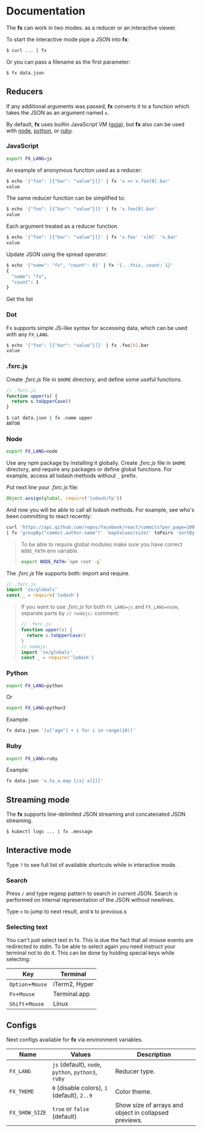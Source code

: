# Documentation

The **fx** can work in two modes: as a reducer or an interactive viewer.

To start the interactive mode pipe a JSON into **fx**:

```sh
$ curl ... | fx
```

Or you can pass a filename as the first parameter:

```sh
$ fx data.json
```

## Reducers

If any additional arguments was passed, **fx** converts it to a function which 
takes the JSON as an argument named `x`.

By default, **fx** uses builtin JavaScript VM ([goja](https://github.com/dop251/goja)), 
but **fx** also can be used with [node](#node), [python](#python), or [ruby](#ruby).

### JavaScript

```sh
export FX_LANG=js
```

An example of anonymous function used as a reducer:
```sh
$ echo '{"foo": [{"bar": "value"}]}' | fx 'x => x.foo[0].bar'
value
```

The same reducer function can be simplified to:

```sh
$ echo '{"foo": [{"bar": "value"}]}' | fx 'x.foo[0].bar'
value
```

Each argument treated as a reducer function.

```sh
$ echo '{"foo": [{"bar": "value"}]}' | fx 'x.foo' 'x[0]' 'x.bar'
value
```

Update JSON using the spread operator:

```sh
$ echo '{"name": "fx", "count": 0}' | fx '{...this, count: 1}'
{
  "name": "fx",
  "count": 1
}
```

Get the list 

### Dot

Fx supports simple JS-like syntax for accessing data, which can be used with any
`FX_LANG`.

```sh
$ echo '{"foo": [{"bar": "value"}]}' | fx .foo[0].bar
value
```

### .fxrc.js

Create _.fxrc.js_ file in `$HOME` directory, and define some useful functions.

```js
// .fxrc.js
function upper(s) {
  return s.toUpperCase()
}
```

```sh
$ cat data.json | fx .name upper
ANTON
```

### Node

```sh
export FX_LANG=node
```

Use any npm package by installing it globally. Create _.fxrc.js_ file in `$HOME` 
directory, and require any packages or define global functions. For example, 
access all lodash methods without `_` prefix. 

Put next line your _.fxrc.js_ file:

```js
Object.assign(global, require('lodash/fp'))
```

And now you will be able to call all lodash methods. For example, see who's been committing to react recently:

```sh
curl 'https://api.github.com/repos/facebook/react/commits?per_page=100' \
| fx 'groupBy("commit.author.name")' 'mapValues(size)' toPairs 'sortBy(1)' reverse 'take(10)' fromPairs
```

> To be able to require global modules make sure you have correct `NODE_PATH` env variable.
> ```sh
> export NODE_PATH=`npm root -g`
> ```

The _.fxrc.js_ file supports both: import and require.

```js
// .fxrc.js
import 'zx/globals'
const _ = require('lodash')
```

> If you want to use _.fxrc.js_ for both `FX_LANG=js` and `FX_LANG=node`,
> separate parts by `// nodejs:` comment:
> ```js
> // .fxrc.js
> function upper(s) {
>   return s.toUpperCase()
> }
> // nodejs:
> import 'zx/globals'
> const _ = require('lodash')
> ```

### Python

```sh
export FX_LANG=python
```
Or 
```sh
export FX_LANG=python3
```

Example:

```sh
fx data.json '[x["age"] + i for i in range(10)]'
```

### Ruby

```sh
export FX_LANG=ruby
```

Example:

```sh
fx data.json 'x.to_a.map {|x| x[1]}'
```

## Streaming mode

The **fx** supports line-delimited JSON streaming and concatenated JSON streaming.

```sh
$ kubectl logs ... | fx .message
```

## Interactive mode

Type `?` to see full list of available shortcuts while in interactive mode.

### Search

Press `/` and type regexp pattern to search in current JSON. 
Search is performed on internal representation of the JSON without newlines.

Type `n` to jump to next result, and `N` to previous.s

### Selecting text

You can't just select text in fx. This is due the fact that all mouse events are 
redirected to stdin. To be able to select again you need instruct your terminal 
not to do it. This can be done by holding special keys while selecting:

|       Key        |   Terminal    |
|------------------|---------------|
| `Option`+`Mouse` | iTerm2, Hyper |
| `Fn`+`Mouse`     | Terminal.app  |
| `Shift`+`Mouse`  | Linux         |


## Configs

Next configs available for **fx** via environment variables.

| Name           | Values                                              | Description                                           |
|----------------|-----------------------------------------------------|-------------------------------------------------------|
| `FX_LANG`      | `js` (default), `node`, `python`, `python3`, `ruby` | Reducer type.                                         |
| `FX_THEME`     | `0` (disable colors), `1` (default), `2..9`         | Color theme.                                          |
| `FX_SHOW_SIZE` | `true` or `false` (default)                         | Show size of arrays and object in collapsed previews. |
